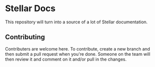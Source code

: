 Stellar Docs
============

This repository will turn into a source of a lot of Stellar documentation.

## Contributing
Contributers are welcome here. To contribute, create a new branch and then submit a pull request when you're done. Someone on the team will then review it and comment on it and/or pull in the changes.
